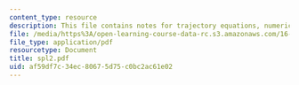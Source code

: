 ```yaml
---
content_type: resource
description: This file contains notes for trajectory equations, numerical integration.
file: /media/https%3A/open-learning-course-data-rc.s3.amazonaws.com/16-01-unified-engineering-i-ii-iii-iv-fall-2005-spring-2006/af59df7c34ec80675d75c0bc2ac61e02_spl2.pdf
file_type: application/pdf
resourcetype: Document
title: spl2.pdf
uid: af59df7c-34ec-8067-5d75-c0bc2ac61e02
---
```

